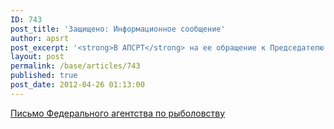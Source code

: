 ```yaml
---
ID: 743
post_title: 'Защищено: Информационное сообщение'
author: apsrt
post_excerpt: '<strong>В АПСРТ</strong> на ее обращение к Председателю Правительства РФ В.В. Путину (письмо от 16.01.2012г.) поступило письмо из Федерального агентства по рыболовству от 14.03.2012 по вопросу согласований при добыче предприятиями речного транспорта НСМ из обводненных карьеров.'
layout: post
permalink: /base/articles/743
published: true
post_date: 2012-04-26 01:13:00
---
```

<a href="http://www.apsrt.ru/docs/uu22.pdf"><span style="text-decoration:underline;">Письмо Федерального агентства по рыболовству </span></a>